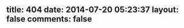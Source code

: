 title: 404
date: 2014-07-20 05:23:37
layout: false
comments: false
---

<head>
    <meta charset="UTF-8">
    <title>404</title>
</head>
<body>
    <script type="text/javascript" src="http://www.qq.com/404/search_children.js?edition=small" charset="utf-8"></script>
</body>
